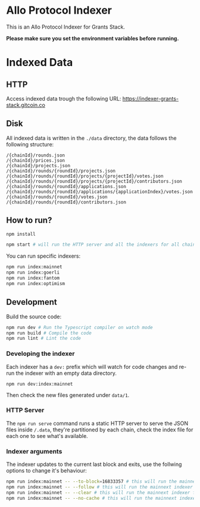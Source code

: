 # Allo Protocol Indexer

This is an Allo Protocol Indexer for Grants Stack.

**Please make sure you set the environment variables before running.**

# Indexed Data

## HTTP

Access indexed data trough the following URL: https://indexer-grants-stack.gitcoin.co

## Disk

All indexed data is written in the `./data` directory, the data follows the following structure:

```
/{chainId}/rounds.json
/{chainId}/prices.json
/{chainId}/projects.json
/{chainId}/rounds/{roundId}/projects.json
/{chainId}/rounds/{roundId}/projects/{projectId}/votes.json
/{chainId}/rounds/{roundId}/projects/{projectId}/contributors.json
/{chainId}/rounds/{roundId}/applications.json
/{chainId}/rounds/{roundId}/applications/{applicationIndex}/votes.json
/{chainId}/rounds/{roundId}/votes.json
/{chainId}/rounds/{roundId}/contributors.json
```


## How to run?

```bash
npm install

npm start # will run the HTTP server and all the indexers for all chains
```

You can run specific indexers:

```bash
npm run index:mainnet
npm run index:goerli
npm run index:fantom
npm run index:optimism
```

## Development

Build the source code:

```bash
npm run dev # Run the Typescript compiler on watch mode
npm run build # Compile the code
npm run lint # Lint the code
```

### Developing the indexer

Each indexer has a `dev:` prefix which will watch for code changes and re-run the indexer with an empty data directory.

```
npm run dev:index:mainnet
```

Then check the new files generated under `data/1`.

### HTTP Server

The `npm run serve` command runs a static HTTP server to serve the JSON files inside `/.data`, they're partitioned by each chain, check the index file for each one to see what's available.

### Indexer arguments

The indexer updates to the current last block and exits, use the follwing options to change it's behaviour:

```bash
npm run index:mainnet -- --to-block=16833357 # this will run the mainnext indexer only to the specified block, the program will exit after it's done
npm run index:mainnet -- --follow # this will run the mainnext indexer as a long running process, following the blockchain
npm run index:mainnet -- --clear # this will run the mainnext indexer from empty data, it will index from the beginning
npm run index:mainnet -- --no-cache # this will run the mainnext indexer without a cache
```

